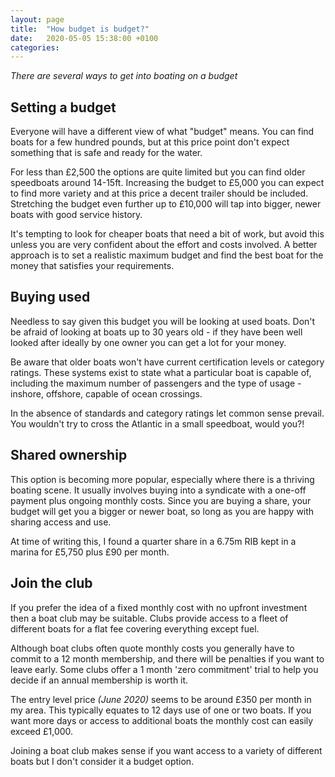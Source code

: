 ```yaml
---
layout: page
title:  "How budget is budget?"
date:   2020-05-05 15:38:00 +0100
categories:
---
```

*There are several ways to get into boating on a budget*

## Setting a budget
Everyone will have a different view of what "budget" means. You can find boats for a few hundred pounds, but at this price point don't expect something that is safe and ready for the water.

For less than £2,500 the options are quite limited but you can find older speedboats around 14-15ft. Increasing the budget to £5,000 you can expect to find more variety and at this price a decent trailer should be included. Stretching the budget even further up to £10,000 will tap into bigger, newer boats with good service history.

It's tempting to look for cheaper boats that need a bit of work, but avoid this unless you are very confident about the effort and costs involved. A better approach is to set a realistic maximum budget and find the best boat for the money that satisfies your requirements.

## Buying used
Needless to say given this budget you will be looking at used boats. Don't be afraid of looking at boats up to 30 years old - if they have been well looked after ideally by one owner you can get a lot for your money.

Be aware that older boats won't have current certification levels or category ratings. These systems exist to state what a particular boat is capable of, including the maximum number of passengers and the type of usage - inshore, offshore, capable of ocean crossings.

In the absence of standards and category ratings let common sense prevail. You wouldn't try to cross the Atlantic in a small speedboat, would you?!

## Shared ownership
This option is becoming more popular, especially where there is a thriving boating scene. It usually involves buying into a syndicate with a one-off payment plus ongoing monthly costs. Since you are buying a share, your budget will get you a bigger or newer boat, so long as you are happy with sharing access and use.

At time of writing this, I found a quarter share in a 6.75m RIB kept in a marina for £5,750 plus £90 per month.

## Join the club
If you prefer the idea of a fixed monthly cost with no upfront investment then a boat club may be suitable. Clubs provide access to a fleet of different boats for a flat fee covering everything except fuel.

Although boat clubs often quote monthly costs you generally have to commit to a 12 month membership, and there will be penalties if you want to leave early. Some clubs offer a 1 month 'zero commitment' trial to help you decide if an annual membership is worth it.

The entry level price *(June 2020)* seems to be around £350 per month in my area. This typically equates to 12 days use of one or two boats. If you want more days or access to additional boats the monthly cost can easily exceed £1,000.

Joining a boat club makes sense if you want access to a variety of different boats but I don't consider it a budget option.
